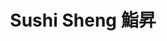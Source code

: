 ---
layout: place
title: Sushi Sheng 鮨昇
permalink: /california/san-francisco/sushi-sheng.html
stateAbbr: CA
stateName: California
cityName: San Francisco
seo:
  type: restaurant
  links: https://www.sushishengsf.com/
place_id: ChIJA3HyqV99j4ARVWqU5cHosYE
photos:
  - name: >-
      places/ChIJA3HyqV99j4ARVWqU5cHosYE/photos/AeeoHcIVho8L2p0xLJHHeIh2tQXd13UFKwlEQxkSjroPfZxjxR_YC7lsu6uI-Bu5JuDFHmkdFLn-Rwf_x2aUgx2-oANJLa8Lrd3e0SXrNB7R82yIgiD2yFS5Vyhpu4U0XFsdSXuzqWHQxtpmVOnZeUlcz9YvafRxc-2Xo25jOOYeGEu-qsoALz-9dQm1KPBbansIC0H1bqhusrq_5X7noyC8Z8-dIkJqvrCSKpEYkLJ3at7MxpKHh7HLbRBSXvBvsFmW_VvdX59UoNIsETiFi06eIxLHS2ej7HR86yAZu3d5A9HOqxzGZo-Nli4IYhzqaGeEwtSGGLcfEwzY_OeZGkETkiIyq8aFUaeOfjk_DCIAs_9Aprf2VEa-WVZ0kr11Lcq1awOImzNYG3mw9k9kP34-PUETajsRrLN_jf9XFOFmdgY
    widthPx: 4800
    heightPx: 3600
    authorAttributions:
      - displayName: Lynn Luo
        uri: https://maps.google.com/maps/contrib/114703709962449649331
        photoUri: >-
          https://lh3.googleusercontent.com/a-/ALV-UjUwzyq2I-Q5LyLaMu_FSFAkNkxt4vPfmlOOKyXuqYrhxd6wfw=s100-p-k-no-mo
    flagContentUri: >-
      https://www.google.com/local/imagery/report/?cb_client=maps_api_places.places_api&image_key=!1e10!2sCIHM0ogKEICAgMCo69eNEA&hl=en-US
    googleMapsUri: >-
      https://www.google.com/maps/place//data=!3m4!1e2!3m2!1sCIHM0ogKEICAgMCo69eNEA!2e10!4m2!3m1!1s0x808f7d5fa9f27103:0x81b1e8c1e5946a55
  - name: >-
      places/ChIJA3HyqV99j4ARVWqU5cHosYE/photos/AeeoHcLc-u9NITvMsHI8t4pyvtIpCgFDHFFY92i66v4vAOIO__ib7EamJ6RGv9-zVZn3eHT80Qz0XYrykLkVgIZeNt3f7wWXKKmelc6q4shYYed1csJze_EudIh9fw1WNEPUIjm_Pothu6faSwLByxJMXAkkwE9zwSs90TsVB2EaAQQB_TwlFOZzGFy_YA-ilV7l4YPedKp_b4utxWUEnszkUG8ngjyiAVpoLd_43UDdHPjeojDJhXXl0O0Jzz4iBsteS2MUc_tklz7g0JRs1oSqTQOfZXQtpNU0-U82IydjBWuAUG8lkNZQlEl8q1CiSuj6eAVMVzTm7w1Vgr0ev0dpjkLHOPOeojR8ScJ44HpIJtVVGUHismlQh1kOUCDWbD_HSy8PZ5LtM-jOuF2Ggae5hoRrha7uJqE820od5nOsduNWTbM
    widthPx: 4800
    heightPx: 3600
    authorAttributions:
      - displayName: Lynn Luo
        uri: https://maps.google.com/maps/contrib/114703709962449649331
        photoUri: >-
          https://lh3.googleusercontent.com/a-/ALV-UjUwzyq2I-Q5LyLaMu_FSFAkNkxt4vPfmlOOKyXuqYrhxd6wfw=s100-p-k-no-mo
    flagContentUri: >-
      https://www.google.com/local/imagery/report/?cb_client=maps_api_places.places_api&image_key=!1e10!2sCIHM0ogKEICAgMCo69eN4AE&hl=en-US
    googleMapsUri: >-
      https://www.google.com/maps/place//data=!3m4!1e2!3m2!1sCIHM0ogKEICAgMCo69eN4AE!2e10!4m2!3m1!1s0x808f7d5fa9f27103:0x81b1e8c1e5946a55
  - name: >-
      places/ChIJA3HyqV99j4ARVWqU5cHosYE/photos/AeeoHcKZqTYAVEVKbRUFr1ds56np0Tw6aGP7WqzRFNA9VU46gw7c_9Cc_4krubQfngbeeg9T5AqP0OgM3tVofLe6EQvltOp_3CQ674CQlaDL45jCMBhZq8l7lEmHcE5QT2uOfffxTjAB-8aSOPtXLvfQRvy5N_P18PciI9MsNEotJbXgzWzXi_Do9J2vKrNXpAU_pv3i8NE3VT20p7l_BH1nz3jJf6BHKw02zO8hZyjuxlID2c26Egnaxk3biGPXyWFno3IK-iqsWYb83wJjInisaRlq2aSe9e1req2TzDqBm17LXmGl0-tsAGPkIiq4WVjZdypuv4D_-SmT6aZMcGRWR-OhniwzXXHN5-sez0tnUESSrwirLW4kKoj8M0N7DnwxFczJ3KoouI0D1U4dioILCPIfFBLhVbFyYhjntrMDioo
    widthPx: 4800
    heightPx: 3600
    authorAttributions:
      - displayName: Lynn Luo
        uri: https://maps.google.com/maps/contrib/114703709962449649331
        photoUri: >-
          https://lh3.googleusercontent.com/a-/ALV-UjUwzyq2I-Q5LyLaMu_FSFAkNkxt4vPfmlOOKyXuqYrhxd6wfw=s100-p-k-no-mo
    flagContentUri: >-
      https://www.google.com/local/imagery/report/?cb_client=maps_api_places.places_api&image_key=!1e10!2sCIHM0ogKEICAgMCo69eNQA&hl=en-US
    googleMapsUri: >-
      https://www.google.com/maps/place//data=!3m4!1e2!3m2!1sCIHM0ogKEICAgMCo69eNQA!2e10!4m2!3m1!1s0x808f7d5fa9f27103:0x81b1e8c1e5946a55
  - name: >-
      places/ChIJA3HyqV99j4ARVWqU5cHosYE/photos/AeeoHcLF1ku2f8eScJoJmap88omrT8kfabfPBd_rD730fjnkDpMI-3nwWwldq0dSt1NN-JDTD9_CuEWFEnyiCvSGqRRBQHThO-K3TdbwFq7tQk--LKqP_ARZnA0vWHWXW3Lp8aaSW5f2qJG8WZY8hkB_GxTVY5HY59YgXBAjXGsu1dutLTBz54-pIZQVICSUQ9c148wA94Tj3FgN9NY9t7EPhszEGco3UfTh5kIDOmDZJNqa3MzSZnt9ACU6dzsw-s8Xz0st4tIc92aqbQwhOO2ae6UAyRT5OfI8yUc-nMjh1fjOzwYOmdONoY3PBOgsSL2CRe_z2ovGanZZS5nhwQWSy3weop4hu-F5vQvpDqf1gkZ3iNkuqrAq2DM5nuyqMZ0B36CMwko82p4DjEYj-82YRACSmqkXJytZol-LopaWlk0a7SDx
    widthPx: 4032
    heightPx: 3024
    authorAttributions:
      - displayName: Lisa Trei
        uri: https://maps.google.com/maps/contrib/116696988974948194926
        photoUri: >-
          https://lh3.googleusercontent.com/a-/ALV-UjWKTZrQeiNygaRrl5oibmWtKSeXJYHkjx5HjSkHO14Mw0QVkhQZ1A=s100-p-k-no-mo
    flagContentUri: >-
      https://www.google.com/local/imagery/report/?cb_client=maps_api_places.places_api&image_key=!1e10!2sCIHM0ogKEICAgICTx-fFogE&hl=en-US
    googleMapsUri: >-
      https://www.google.com/maps/place//data=!3m4!1e2!3m2!1sCIHM0ogKEICAgICTx-fFogE!2e10!4m2!3m1!1s0x808f7d5fa9f27103:0x81b1e8c1e5946a55
  - name: >-
      places/ChIJA3HyqV99j4ARVWqU5cHosYE/photos/AeeoHcLfUAD_0INe9CI_nMrdGsn2IKHLJFTG-8u9JcStQ2qEW8lzbgOANmRwaRZ9IdDm1gCLPPjjfiCSFG9c5OWeicQFUe8o08Mr1JdyeitbniqytAGQeN1rin6ruLo5wH3uMmcj8Ku7usMjVe6Ncs8zLKw88Z3sl2FofTsGvVhxVg2MUAVs_6AkIzv8sKlN4qOLkGMH66FFrwXDJ5-huQSpLRoakwXTLNHFfpHmQ2O-FGxSOy20UT1PA24BwcPvNvGaAtlHV66zAfdm8FEgj2fMajM2HFyorU2fGVwyDJgs2ex8gAB17KqPVXtzumc66VdaqkybNUCoDby2CNGw4C192LFj0FYxu4hXTD57ordfakjrJ1uRjfRWXjDPDM3Pg6_jVFOtLRRKf9mERx2Zc46Sfn2BM0HTYSXIkWSyV5bFpNXAX4Q
    widthPx: 4030
    heightPx: 3022
    authorAttributions:
      - displayName: Ryan Schwartz
        uri: https://maps.google.com/maps/contrib/105824637331311179075
        photoUri: >-
          https://lh3.googleusercontent.com/a/ACg8ocKGWhdiaAH20_VAYbNy_SlaBD-w_GFyhpCHy91GHvgf42AcFg=s100-p-k-no-mo
    flagContentUri: >-
      https://www.google.com/local/imagery/report/?cb_client=maps_api_places.places_api&image_key=!1e10!2sCIHM0ogKEICAgICThKCP2wE&hl=en-US
    googleMapsUri: >-
      https://www.google.com/maps/place//data=!3m4!1e2!3m2!1sCIHM0ogKEICAgICThKCP2wE!2e10!4m2!3m1!1s0x808f7d5fa9f27103:0x81b1e8c1e5946a55
  - name: >-
      places/ChIJA3HyqV99j4ARVWqU5cHosYE/photos/AeeoHcLDQr_IctkAsZc_5et3_2DL7dYp7PeetVmknGnkI2NKv4O8ph-JCdxRv7H1cAhz9Y4hGoVG8nlMF0e-rznLZvhDtPVkqJ9DNyDLuSEaK4RBdq5Zz6AdMLXwiyjMSzCR5ozdT3VGYhLxlhbQypCMaIKEWAtb-xxyI5oRBCn3ImvizZAM8jQaN_HFUR9sICAStAY9WdgzYaxavbvev-4F-XpIiOmQpJEBag0-IVlP1QtdRvEgPrfJvfTpspHTjcY0DtYQcL2GjLJXXRC--Z7prWFsAJu7XLy1GS4qwJZJLUjk9T91JceNENIy4ZE_xOM09DaQlvKg6ZIcANGEODYjCAjFulS8xKQCz2NDV0Uc2xPwa6DumrY5Yjag_AosN3mknVCh79LQfWL9NaWq0Do1gZ1tW3Tn-Nqw50CWcYMNGZiGh_f1
    widthPx: 4032
    heightPx: 2268
    authorAttributions:
      - displayName: Eji
        uri: https://maps.google.com/maps/contrib/117163916097032769017
        photoUri: >-
          https://lh3.googleusercontent.com/a-/ALV-UjXe9Qigy_QxRa8SBqBhA_TcQmXoJ-wFyDB9Ur_XsNNoG5W_SkM=s100-p-k-no-mo
    flagContentUri: >-
      https://www.google.com/local/imagery/report/?cb_client=maps_api_places.places_api&image_key=!1e10!2sCIHM0ogKEICAgIC1itDUvgE&hl=en-US
    googleMapsUri: >-
      https://www.google.com/maps/place//data=!3m4!1e2!3m2!1sCIHM0ogKEICAgIC1itDUvgE!2e10!4m2!3m1!1s0x808f7d5fa9f27103:0x81b1e8c1e5946a55
  - name: >-
      places/ChIJA3HyqV99j4ARVWqU5cHosYE/photos/AeeoHcJVM99JTjUXPt15Z507VmSb44gMk83A4B3Ke4ND86spu4adSJUqqZvzuQwq88SiluS8u1mxLQDdhaTGoExxV1i9p12gWwrG7F2Z87ZGiwg7SIVj9VhP_lvyiGotkXyzhANNTq_1hwWMthtSPEh2PX34vA2kBAJ03RpKePlNFdSD8G1WyslmgS79ReOTXWy62UEELRjAAXojuHCTWi8BeptGyugH2HTPQiSHJTILllFc2bd9hMnlCf02oYFs8Wo8hcyj-9RfnyFBlKjNaLqs_SirY0eUdjrZgvxTsA6a6O0h-Nt72PwqEUC4bCH7r3L6clqw2XhH1CmyW8_Aso-L_dlYPH3zlX9JxOeN2QxVlejx4IuehnNQF9mO8wM7f89YzPvf570ufMEeOIYpqqeVfC_l1vaoAgxC86Poqnc5ZLr-ZuM
    widthPx: 3024
    heightPx: 4032
    authorAttributions:
      - displayName: Jennifer Shem
        uri: https://maps.google.com/maps/contrib/114462205279432843181
        photoUri: >-
          https://lh3.googleusercontent.com/a-/ALV-UjUnHD-HsLOJ9XS1WZC-IA8Vj6Mu00GKnyI9qZOljDMmUSwwTK8=s100-p-k-no-mo
    flagContentUri: >-
      https://www.google.com/local/imagery/report/?cb_client=maps_api_places.places_api&image_key=!1e10!2sCIHM0ogKEICAgICz0OD87AE&hl=en-US
    googleMapsUri: >-
      https://www.google.com/maps/place//data=!3m4!1e2!3m2!1sCIHM0ogKEICAgICz0OD87AE!2e10!4m2!3m1!1s0x808f7d5fa9f27103:0x81b1e8c1e5946a55
  - name: >-
      places/ChIJA3HyqV99j4ARVWqU5cHosYE/photos/AeeoHcL_jzkKY3HvVqIOUoKoc8K-zG2Rr1FU8tYp3yB6a1AECdNlk0SIOJjNYmfsKtFtUFiLYqI9p3qYSPjvT0qycMQqDwDoaGYWf61kG7IamvmNzf2g-gW9JokCyh2ej3rn3nJJBkHLraQxspUek8qczcDNyQVsGT1IFbkZqMS-Q1UNexC8jmmj53bBq4Xv-1ueTpeIUOuwiSGoF_rFQOPY5d_GwKp9oLgJp5mhngdVI4YZUM7Yfl-EvA4491k5g4J9aea_8NisI0rfysSzRWHHGI7VYv5b93flPdFailoim83wmGrydBqp30K7HOHcnfvtXmcIjZ6U_Pe5JYw6FRG-zR7lsY-c5Ar8LTAaENx5BmMXiA82VY9IECDKsJTUs0i_pmXlJQG1RHPrRo2_0C9hDnhhxshosG_C99JiNqUHDp4
    widthPx: 3024
    heightPx: 4032
    authorAttributions:
      - displayName: SaSa L
        uri: https://maps.google.com/maps/contrib/117522848286490244748
        photoUri: >-
          https://lh3.googleusercontent.com/a-/ALV-UjX5WafxqKyBuMKY6cynE9tLtGNRBzydUNqRZ-_bWXyjMZ0Ofe4=s100-p-k-no-mo
    flagContentUri: >-
      https://www.google.com/local/imagery/report/?cb_client=maps_api_places.places_api&image_key=!1e10!2sCIHM0ogKEICAgIDrqOaOVQ&hl=en-US
    googleMapsUri: >-
      https://www.google.com/maps/place//data=!3m4!1e2!3m2!1sCIHM0ogKEICAgIDrqOaOVQ!2e10!4m2!3m1!1s0x808f7d5fa9f27103:0x81b1e8c1e5946a55
  - name: >-
      places/ChIJA3HyqV99j4ARVWqU5cHosYE/photos/AeeoHcKLYwvCLkbpD0HihCUbkoB_AySxJd_U18ZJZqyt6A5_nHDNADd-i9JC_GGo5jcqEoxivEUjK9qO_HPEm5_nUompTwLqvF6E-KFP0zFKJrzTwSJbrNLAUaX_jbvGntYSREtRQXqMTZZ-MFVmxp4JfWQE4df_CGG9aB1xQcozN-sF-1zz69v4QpALMulCzfEO22LgPUu1am_29dulOOSeHSJR3_JYa1yeCNpRacP2MD9rs_AAvSg-foLqgxS5h8tsHAdx3gbAKfVE0Lfl2HXxMJ5TGCnEsBAHkFUn51kEAgjO1M1yS05f8TNdWKpvMj6b26t1Kl7sPCQgp85I6ml6bGMsWt-g-i1Ap1juBBXEZ1OUjDcZvhIp0NHObLYkRNUuRAwJBe6WxZEX8Dzp_0Epj-G0uUGyvdTHeitDnUZtguxT0A
    widthPx: 3367
    heightPx: 2252
    authorAttributions:
      - displayName: Rainier Michael Bell
        uri: https://maps.google.com/maps/contrib/116897491743812518231
        photoUri: >-
          https://lh3.googleusercontent.com/a-/ALV-UjVwfjz8d2ZoFHpZPDleeV2PsbSv7RkTjYdQnoUa2SJOAOYS-2K1Qw=s100-p-k-no-mo
    flagContentUri: >-
      https://www.google.com/local/imagery/report/?cb_client=maps_api_places.places_api&image_key=!1e10!2sCIHM0ogKEICAgIDv3fmRMw&hl=en-US
    googleMapsUri: >-
      https://www.google.com/maps/place//data=!3m4!1e2!3m2!1sCIHM0ogKEICAgIDv3fmRMw!2e10!4m2!3m1!1s0x808f7d5fa9f27103:0x81b1e8c1e5946a55
  - name: >-
      places/ChIJA3HyqV99j4ARVWqU5cHosYE/photos/AeeoHcLOOdygYxSo2Ub7CJDHOx0GQyS4lIqo7MN7nBTsNuT_KTQQ9mQFmLk9YwMOEXTQPSfkQkUpnzXi8Xl8P3Hq-d8QiNYUMnv8jDW7EmdZR2HAJXea15VvUa8RXm5HYfDaCVFagLqhP98Qc0nMDfqoW0ATC8qpG283wqGhupu7k6afcjKN8zDYMPkYOZPkfdHZATYpleNTKUhVk2SkzD3Qt2l2w6QnctvvuD08d5gYENFTa2NqRi_O0FxfQPGH6e0Hxj0GnR1Y0rYCLNv65kAeiPMrTsRs0Z5sCKR1Y_fceyoydIlKxlmlIrzfZ_UHBHUj4ZitXBNJp8R0BsOHVesJss8Bi3TtShtQY5T5DbbJyJ5Ytykp8OVSndWPJJUwYjiCzaZqb3fmiLgcsdM9HmzCxyUifnvZhfnbHJP2WskcIvCODA
    widthPx: 3024
    heightPx: 4032
    authorAttributions:
      - displayName: Melanie Carroll
        uri: https://maps.google.com/maps/contrib/102419610061240337275
        photoUri: >-
          https://lh3.googleusercontent.com/a-/ALV-UjXgYPM7-AlrUdjE_v8a-AvaVHzgpyb_-jQPad-950oyZ9cnkur7=s100-p-k-no-mo
    flagContentUri: >-
      https://www.google.com/local/imagery/report/?cb_client=maps_api_places.places_api&image_key=!1e10!2sCIHM0ogKEICAgICb8-aDVw&hl=en-US
    googleMapsUri: >-
      https://www.google.com/maps/place//data=!3m4!1e2!3m2!1sCIHM0ogKEICAgICb8-aDVw!2e10!4m2!3m1!1s0x808f7d5fa9f27103:0x81b1e8c1e5946a55
address: 118 W Portal Ave, San Francisco, CA 94127, USA
street: 118 W Portal Ave
city: San Francisco
state: CA
zip: '94127'
country: USA
neighborhood: West of Twin Peaks
latitude: '37.739553'
longitude: '-122.467486'
accessibility_options:
  wheelchairAccessibleEntrance: true
  wheelchairAccessibleRestroom: true
  wheelchairAccessibleSeating: true
business_status: OPERATIONAL
name: Sushi Sheng 鮨昇
google_maps_links:
  directionsUri: >-
    https://www.google.com/maps/dir//''/data=!4m7!4m6!1m1!4e2!1m2!1m1!1s0x808f7d5fa9f27103:0x81b1e8c1e5946a55!3e0
  placeUri: https://maps.google.com/?cid=9345506621248531029
  writeAReviewUri: >-
    https://www.google.com/maps/place//data=!4m3!3m2!1s0x808f7d5fa9f27103:0x81b1e8c1e5946a55!12e1
  reviewsUri: >-
    https://www.google.com/maps/place//data=!4m4!3m3!1s0x808f7d5fa9f27103:0x81b1e8c1e5946a55!9m1!1b1
  photosUri: >-
    https://www.google.com/maps/place//data=!4m3!3m2!1s0x808f7d5fa9f27103:0x81b1e8c1e5946a55!10e5
primary_type: Japanese Restaurant
opening_hours:
  regular: null
  current: null
secondary_opening_hours:
  regular:
    weekdayDescriptions: null
    type: null
  current:
    weekdayDescriptions: null
    type: null
phone: (415) 818-8686
price_level: PRICE_LEVEL_MODERATE
price_range: $20 &ndash; $30
rating: '4.7'
rating_count: 0
website: https://www.sushishengsf.com/
description: >-
  Discover Sushi Sheng in San Francisco, CA$$$Nestled in the vibrant West of
  Twin Peaks neighborhood of San Francisco, CA, Sushi Sheng 鮨昇 offers a casual
  yet inviting spot for enjoying fresh Japanese cuisine. This restaurant
  features a menu that highlights flavorful sushi, ramen, and bento boxes,
  making it a go-to choice for those seeking authentic tastes in a relaxed
  setting. With its moderate pricing and accessibility features like
  wheelchair-friendly entrances, it's an easy pick for diners looking for
  quality meals without the fuss. The establishment also provides options for
  beer and wine, enhancing the experience for those exploring top-rated sushi
  places near me. Whether you're in the mood for a quick lunch or a satisfying
  dinner, Sushi Sheng delivers a blend of freshness and simplicity that captures
  the essence of Japanese dining.
generative_summary: >-
  Discover Sushi Sheng in San Francisco, CA$$$Nestled in the vibrant West of
  Twin Peaks neighborhood of San Francisco, CA, Sushi Sheng 鮨昇 offers a casual
  yet inviting spot for enjoying fresh Japanese cuisine. This restaurant
  features a menu that highlights flavorful sushi, ramen, and bento boxes,
  making it a go-to choice for those seeking authentic tastes in a relaxed
  setting. With its moderate pricing and accessibility features like
  wheelchair-friendly entrances, it's an easy pick for diners looking for
  quality meals without the fuss. The establishment also provides options for
  beer and wine, enhancing the experience for those exploring top-rated sushi
  places near me. Whether you're in the mood for a quick lunch or a satisfying
  dinner, Sushi Sheng delivers a blend of freshness and simplicity that captures
  the essence of Japanese dining.
generative_disclosure: Summarized by AI using the Grok-3-Mini model.
reviews:
  - name: >-
      places/ChIJA3HyqV99j4ARVWqU5cHosYE/reviews/ChdDSUhNMG9nS0VJQ0FnSURidjZyMXhBRRAB
    relativePublishTimeDescription: 8 months ago
    rating: 5
    text:
      text: >-
        We loved this place! Hard to flag down a server to get a table, but the
        food comes quickly! Mid-tier sushi, but very good service, and delicious
        and fresh enough! Definitely nice to get ice cream with a review as well
        :) Romeo and Juliet roll is a must-have if you like scallop.
      languageCode: en
    originalText:
      text: >-
        We loved this place! Hard to flag down a server to get a table, but the
        food comes quickly! Mid-tier sushi, but very good service, and delicious
        and fresh enough! Definitely nice to get ice cream with a review as well
        :) Romeo and Juliet roll is a must-have if you like scallop.
      languageCode: en
    authorAttribution:
      displayName: Jenny Larsen
      uri: https://www.google.com/maps/contrib/114783019170149584978/reviews
      photoUri: >-
        https://lh3.googleusercontent.com/a/ACg8ocI7e1y9-xTGSdblqTlLJUeTK50kbpuWxPHZhE1Ii_YXEE42Gssv=s128-c0x00000000-cc-rp-mo
    publishTime: '2024-08-11T02:53:31.932967Z'
    flagContentUri: >-
      https://www.google.com/local/review/rap/report?postId=ChdDSUhNMG9nS0VJQ0FnSURidjZyMXhBRRAB&d=17924085&t=1
    googleMapsUri: >-
      https://www.google.com/maps/reviews/data=!4m6!14m5!1m4!2m3!1sChdDSUhNMG9nS0VJQ0FnSURidjZyMXhBRRAB!2m1!1s0x808f7d5fa9f27103:0x81b1e8c1e5946a55
  - name: >-
      places/ChIJA3HyqV99j4ARVWqU5cHosYE/reviews/ChZDSUhNMG9nS0VJQ0FnTURnaUliOU9BEAE
    relativePublishTimeDescription: a month ago
    rating: 5
    text:
      text: >-
        our son goes to the coder school across the street and that's how we
        found out about this place. we came on a weeknight and almost closing
        time , but we received the full service and hospitality that they seem
        to be known for. the sushi were fresh. the oysters were fresh and
        absolutely cheap for the quality and taste.  we devoured our food. it
        was heavy on flavor and freshness and doesn't have too much rice
      languageCode: en
    originalText:
      text: >-
        our son goes to the coder school across the street and that's how we
        found out about this place. we came on a weeknight and almost closing
        time , but we received the full service and hospitality that they seem
        to be known for. the sushi were fresh. the oysters were fresh and
        absolutely cheap for the quality and taste.  we devoured our food. it
        was heavy on flavor and freshness and doesn't have too much rice
      languageCode: en
    authorAttribution:
      displayName: Glenn Anderson
      uri: https://www.google.com/maps/contrib/110299337958916944396/reviews
      photoUri: >-
        https://lh3.googleusercontent.com/a-/ALV-UjVmd0O9k07iLyttReIP0oJsIiunX0zENLJVZZ5QIb9nF6dDQvwNUA=s128-c0x00000000-cc-rp-mo-ba4
    publishTime: '2025-02-22T05:13:46.994259Z'
    flagContentUri: >-
      https://www.google.com/local/review/rap/report?postId=ChZDSUhNMG9nS0VJQ0FnTURnaUliOU9BEAE&d=17924085&t=1
    googleMapsUri: >-
      https://www.google.com/maps/reviews/data=!4m6!14m5!1m4!2m3!1sChZDSUhNMG9nS0VJQ0FnTURnaUliOU9BEAE!2m1!1s0x808f7d5fa9f27103:0x81b1e8c1e5946a55
  - name: >-
      places/ChIJA3HyqV99j4ARVWqU5cHosYE/reviews/ChZDSUhNMG9nS0VJQ0FnSURyNEs3b1Z3EAE
    relativePublishTimeDescription: 9 months ago
    rating: 4
    text:
      text: >-
        We’ve been coming here for about 6 months. The sushi is always fresh and
        tastes delicious. Service is good, sometimes not very friendly. But the
        food makes it worth it. There’s a steak or prime rib plate that is
        delicious. The short ribs plate is small. The sushi is always amazing.
      languageCode: en
    originalText:
      text: >-
        We’ve been coming here for about 6 months. The sushi is always fresh and
        tastes delicious. Service is good, sometimes not very friendly. But the
        food makes it worth it. There’s a steak or prime rib plate that is
        delicious. The short ribs plate is small. The sushi is always amazing.
      languageCode: en
    authorAttribution:
      displayName: Alma Holguin
      uri: https://www.google.com/maps/contrib/111366984544404683578/reviews
      photoUri: >-
        https://lh3.googleusercontent.com/a/ACg8ocJdmXK-TYDV2GGfucVsnKI_oTcVvtrpSFpwoEdrjZKJSgPNwQ=s128-c0x00000000-cc-rp-mo
    publishTime: '2024-07-13T03:31:28.611942Z'
    flagContentUri: >-
      https://www.google.com/local/review/rap/report?postId=ChZDSUhNMG9nS0VJQ0FnSURyNEs3b1Z3EAE&d=17924085&t=1
    googleMapsUri: >-
      https://www.google.com/maps/reviews/data=!4m6!14m5!1m4!2m3!1sChZDSUhNMG9nS0VJQ0FnSURyNEs3b1Z3EAE!2m1!1s0x808f7d5fa9f27103:0x81b1e8c1e5946a55
  - name: >-
      places/ChIJA3HyqV99j4ARVWqU5cHosYE/reviews/ChdDSUhNMG9nS0VJQ0FnSUNOX3ZDUjFnRRAB
    relativePublishTimeDescription: a year ago
    rating: 5
    text:
      text: >-
        My experience was overall above average!  It was a packed house, which
        tellls me it was really worth the wait.

        We got seated after waiting for another party to leave. The waitress and
        hostess were so very nice!

        We ordered so much food and the owner was so courteous about getting all
        of our orders in.

        Overall, a great experience with nice people and delicious food!!!!
      languageCode: en
    originalText:
      text: >-
        My experience was overall above average!  It was a packed house, which
        tellls me it was really worth the wait.

        We got seated after waiting for another party to leave. The waitress and
        hostess were so very nice!

        We ordered so much food and the owner was so courteous about getting all
        of our orders in.

        Overall, a great experience with nice people and delicious food!!!!
      languageCode: en
    authorAttribution:
      displayName: Margarette Cruz
      uri: https://www.google.com/maps/contrib/111139416613702847359/reviews
      photoUri: >-
        https://lh3.googleusercontent.com/a/ACg8ocLzrYvEvg4Vh9M5dlBSwDlx_R2w29dlFY4DFP79n9B-gwcpks6o=s128-c0x00000000-cc-rp-mo-ba5
    publishTime: '2024-01-15T00:22:42.305754Z'
    flagContentUri: >-
      https://www.google.com/local/review/rap/report?postId=ChdDSUhNMG9nS0VJQ0FnSUNOX3ZDUjFnRRAB&d=17924085&t=1
    googleMapsUri: >-
      https://www.google.com/maps/reviews/data=!4m6!14m5!1m4!2m3!1sChdDSUhNMG9nS0VJQ0FnSUNOX3ZDUjFnRRAB!2m1!1s0x808f7d5fa9f27103:0x81b1e8c1e5946a55
  - name: >-
      places/ChIJA3HyqV99j4ARVWqU5cHosYE/reviews/ChZDSUhNMG9nS0VJQ0FnSURqb1pMdkxREAE
    relativePublishTimeDescription: 11 months ago
    rating: 4
    text:
      text: >-
        A solid sushi spot that is more affordable with great portions. The
        service was good, a nice balance of eating and server check ins. Our
        food came out well timed and any dishes that were empty were quickly
        taken away. :)
      languageCode: en
    originalText:
      text: >-
        A solid sushi spot that is more affordable with great portions. The
        service was good, a nice balance of eating and server check ins. Our
        food came out well timed and any dishes that were empty were quickly
        taken away. :)
      languageCode: en
    authorAttribution:
      displayName: Ari El
      uri: https://www.google.com/maps/contrib/116672249564594587858/reviews
      photoUri: >-
        https://lh3.googleusercontent.com/a-/ALV-UjWVeG4Yvy9IWZm6X-ZqGf2GxG7ZM3bo7MFBnj_BD6U2YMs6RId_rg=s128-c0x00000000-cc-rp-mo-ba3
    publishTime: '2024-05-04T03:41:23.288888Z'
    flagContentUri: >-
      https://www.google.com/local/review/rap/report?postId=ChZDSUhNMG9nS0VJQ0FnSURqb1pMdkxREAE&d=17924085&t=1
    googleMapsUri: >-
      https://www.google.com/maps/reviews/data=!4m6!14m5!1m4!2m3!1sChZDSUhNMG9nS0VJQ0FnSURqb1pMdkxREAE!2m1!1s0x808f7d5fa9f27103:0x81b1e8c1e5946a55
review_summary: >-
  What Customers Are Saying About This Sushi Spot$$$Visitors often rave about
  the fresh and flavorful sushi selections, noting that the portions are
  generous and the prices feel just right for a satisfying meal. Many appreciate
  the quick service and attentive staff who strike a nice balance between
  efficiency and friendliness, making for a welcoming atmosphere even during
  busy times. Feedback highlights the variety of options like oysters and rolls
  that pack a punch in taste without overwhelming portions of rice, perfect for
  those who love sushi and want something both delicious and affordable.
  Overall, the consensus leans positive, with diners enjoying the overall value
  and vibe that keeps them coming back for more. If you're searching for
  reliable sushi restaurants near me, this spot consistently delivers a solid
  experience that's worth trying out.
review_disclosure: Summarized by AI using the Grok-3-Mini model.
parking_options:
  freeStreetParking: true
  paidStreetParking: true
payment_options:
  acceptsCreditCards: true
  acceptsDebitCards: true
  acceptsCashOnly: false
  acceptsNfc: true
allow_dogs: null
curbside_pickup: false
delivery: true
dine_in: true
good_for_children: null
good_for_groups: null
good_for_sports: false
live_music: false
menu_for_children: false
outdoor_seating: false
reservable: true
restroom: true
serves_beer: true
serves_breakfast: null
serves_brunch: null
serves_cocktails: false
serves_coffee: false
serves_dinner: true
serves_dessert: true
serves_lunch: true
serves_vegetarian_food: null
serves_wine: true
takeout: true
update_category: pro
places_description: null

---